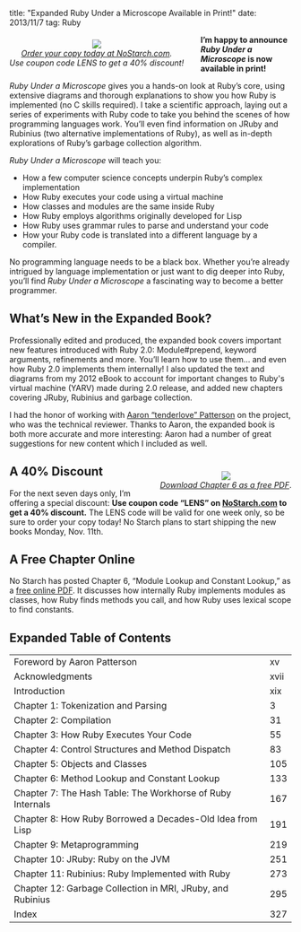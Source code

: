 title: "Expanded Ruby Under a Microscope Available in Print!"
date: 2013/11/7
tag: Ruby

<div style="float: left; padding: 0px 30px 10px 0px; text-align: center; margin-top: 8px; margin-bottom: 9px">
  <a href="http://nostarch.com/rum"><img src="http://patshaughnessy.net/assets/2013/11/7/RUM_coverfront.png"><br/><i>Order your copy today at NoStarch.com</a>.<br/>
    Use coupon code LENS to get a 40% discount!</i></a>
</div>

<b>I’m happy to announce _Ruby Under a Microscope_ is now available in print!</b>

_Ruby Under a Microscope_ gives you a hands-on look at Ruby’s core, using
extensive diagrams and thorough explanations to show you how Ruby is
implemented (no C skills required). I take a scientific approach, laying out a
series of experiments with Ruby code to take you behind the scenes of how
programming languages work. You’ll even find information on JRuby and Rubinius
(two alternative implementations of Ruby), as well as in-depth explorations of
Ruby’s garbage collection algorithm.

_Ruby Under a Microscope_ will teach you:

* How a few computer science concepts underpin Ruby’s complex implementation
* How Ruby executes your code using a virtual machine
* How classes and modules are the same inside Ruby
* How Ruby employs algorithms originally developed for Lisp
* How Ruby uses grammar rules to parse and understand your code
* How your Ruby code is translated into a different language by a compiler.

No programming language needs to be a black box. Whether you’re already
intrigued by language implementation or just want to dig deeper into Ruby,
you’ll find _Ruby Under a Microscope_ a fascinating way to become a better
programmer.

## What’s New in the Expanded Book?

Professionally edited and produced, the expanded book covers important new
features introduced with Ruby 2.0: <span class="code">Module#prepend</span>,
keyword arguments, refinements and more. You’ll learn how to use them… and even
how Ruby 2.0 implements them internally! I also updated the text and diagrams
from my 2012 eBook to account for important changes to Ruby's virtual machine
(YARV) made during 2.0 release, and added new chapters covering JRuby, Rubinius
and garbage collection.

I had the honor of working with [Aaron “tenderlove”
Patterson](https://twitter.com/tenderlove) on the project, who was the
technical reviewer.  Thanks to Aaron, the expanded book is both more accurate and
more interesting: Aaron had a number of great suggestions for new content which
I included as well.

<div style="float: right; padding: 7px 0px 10px 30px; text-align: center; margin-top: 20px">
  <a href="http://nostarch.com/download/samples/RUM_CH6_excerpt.pdf"><img src="http://patshaughnessy.net/assets/2013/11/7/ch6.png"><br/><i>Download Chapter 6 as a free PDF</i></a>.
</div>

## A 40% Discount

For the next seven days only, I’m offering a special discount: <b>Use coupon
  code “LENS” on [NoStarch.com](http://nostarch.com/rum) to get a 40%
  discount.</b> The LENS code will be valid for one week only, so be sure to
order your copy today! No Starch plans to start shipping the new books Monday,
Nov. 11th.

## A Free Chapter Online

No Starch has posted Chapter 6, “Module Lookup and Constant Lookup,” as a [free
online PDF](http://nostarch.com/download/samples/RUM_CH6_excerpt.pdf). It
discusses how internally Ruby implements modules as classes, how Ruby finds
methods you call, and how Ruby uses lexical scope to find constants.

## Expanded Table of Contents

<table id='toc'>
  <tr>
    <td class='main'>Foreword by Aaron Patterson</td>
    <td>xv</td>
  </tr>
  <tr>
    <td class='main'>Acknowledgments</td>
    <td>xvii</td>
  </tr>
  <tr>
    <td class='main'>Introduction</td>
    <td>xix</td>
  </tr>
  <tr>
    <td class='main'>Chapter 1: Tokenization and Parsing</td>
    <td>3</td>
  </tr>
  <tr>
    <td class='main'>Chapter 2: Compilation</td>
    <td>31</td>
  </tr>
  <tr>
    <td class='main'>Chapter 3: How Ruby Executes Your Code</td>
    <td>55</td>
  </tr>
  <tr>
    <td class='main'>Chapter 4: Control Structures and Method Dispatch</td>
    <td>83</td>
  </tr>
  <tr>
    <td class='main'>Chapter 5: Objects and Classes</td>
    <td>105</td>
  </tr>
  <tr>
    <td class='main'><a href="http://nostarch.com/download/samples/RUM_CH6_excerpt.pdf">Chapter 6: Method Lookup and Constant Lookup</a></td>
    <td>133</td>
  </tr>
  <tr>
    <td class='main'>Chapter 7: The Hash Table: The Workhorse of Ruby Internals</td>
    <td>167</td>
  </tr>
  <tr>
    <td class='main'>Chapter 8: How Ruby Borrowed a Decades-Old Idea from Lisp</td>
    <td>191</td>
  </tr>
  <tr>
    <td class='main'>Chapter 9: Metaprogramming</td>
    <td>219</td>
  </tr>
  <tr>
    <td class='main'>Chapter 10: JRuby: Ruby on the JVM</td>
    <td>251</td>
  </tr>
  <tr>
    <td class='main'>Chapter 11: Rubinius: Ruby Implemented with Ruby</td>
    <td>273</td>
  </tr>
  <tr>
    <td class='main'>Chapter 12: Garbage Collection in MRI, JRuby, and Rubinius</td>
    <td>295</td>
  </tr>
  <tr>
    <td class='main'>Index</td>
    <td>327</td>
  </tr>
</table>
